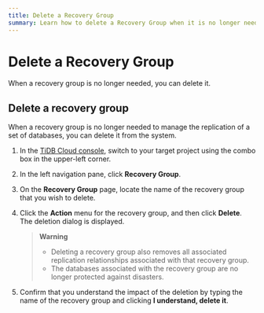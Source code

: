 ```yaml
---
title: Delete a Recovery Group
summary: Learn how to delete a Recovery Group when it is no longer needed.
---
```


# Delete a Recovery Group

When a recovery group is no longer needed, you can delete it.

## Delete a recovery group

When a recovery group is no longer needed to manage the replication of a set of databases, you can delete it from the system.

1. In the [TiDB Cloud console](https://tidbcloud.com/), switch to your target project using the combo box in the upper-left corner.
2. In the left navigation pane, click **Recovery Group**.
3. On the **Recovery Group** page, locate the name of the recovery group that you wish to delete.
4. Click the **Action** menu for the recovery group, and then click **Delete**. The deletion dialog is displayed.

    > **Warning**
    >
    > - Deleting a recovery group also removes all associated replication relationships associated with that recovery group. 
    > - The databases associated with the recovery group are no longer protected against disasters.

5. Confirm that you understand the impact of the deletion by typing the name of the recovery group and clicking **I understand, delete it**.

